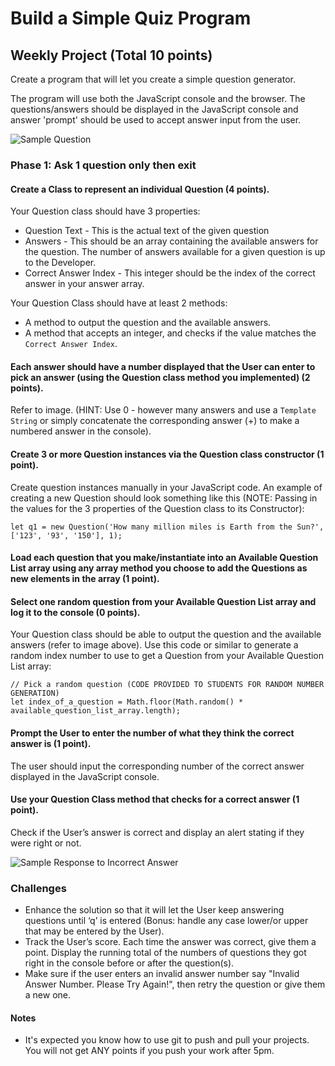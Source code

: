# Build a Simple Quiz Program

## Weekly Project (Total 10 points)
Create a program that will let you create a simple question generator. 

The program will use both the JavaScript console and the browser. 
The questions/answers should be displayed in the JavaScript console
 and answer 'prompt' should be used to accept answer input from the user.

![Sample Question](https://github.com/cs-fullstack-master/javascript-intermediate-weekly-2/blob/master/2019-08-16_092700.png)

### Phase 1: Ask 1 question only then exit

#### Create a Class to represent an individual Question (4 points). 
Your Question class should have 3 properties:
* Question Text - This is the actual text of the given question 
* Answers - This should be an array containing the available answers for the question. 
The number of answers available for a given question is up to the Developer.
* Correct Answer Index - This integer should be the index of the correct answer in your answer array.

Your Question Class should have at least 2 methods:
* A method to output the question and the available answers. 
* A method that accepts an integer, and checks if the value matches the ```Correct Answer Index```. 

#### Each answer should have a number displayed that the User can enter to pick an answer (using the Question class method you implemented) (2 points). 
Refer to image. (HINT: Use 0 - however many answers and use a ```Template String``` or simply concatenate the corresponding answer (+) to make a numbered answer in the console).

#### Create 3 or more Question instances via the Question class constructor (1 point).
Create question instances manually in your JavaScript code. An example of creating a new Question should look something like this (NOTE: Passing in the values for the 3 properties of the Question class to its Constructor):

```let q1 = new Question('How many million miles is Earth from the Sun?',['123', '93', '150'], 1);```

#### Load each question that you make/instantiate into an Available Question List array using any array method you choose to add the Questions as new elements in the array (1 point).

#### Select one random question from your Available Question List array and log it to the console (0 points). 
Your Question class should be able to output the question and the available answers (refer to image above). Use this code or similar to generate a random index number to use to get a Question from your Available Question List array:
```
// Pick a random question (CODE PROVIDED TO STUDENTS FOR RANDOM NUMBER GENERATION)
let index_of_a_question = Math.floor(Math.random() * available_question_list_array.length);
```

#### Prompt the User to enter the number of what they think the correct answer is (1 point). 
The user should input the corresponding number of the correct answer displayed in the JavaScript console.

#### Use your Question Class method that checks for a correct answer (1 point).
Check if the User’s answer is correct and display an alert stating if they were right or not.

![Sample Response to Incorrect Answer](https://github.com/cs-fullstack-master/javascript-intermediate-weekly-2/blob/master/2019-08-16_101424.png)

### Challenges
* Enhance the solution so that it will let the User keep answering questions until ‘q’ is entered (Bonus: handle any case lower/or upper that may be entered by the User).
* Track the User’s score. Each time the answer was correct, give them a point. Display the running total of the numbers of questions they got right in the console before or after the question(s).
* Make sure if the user enters an invalid answer number say "Invalid Answer Number. Please Try Again!", then retry the question or give them a new one. 

#### Notes
- It's expected you know how to use git to push and pull your projects. You will not get ANY points if you push your work after 5pm.
